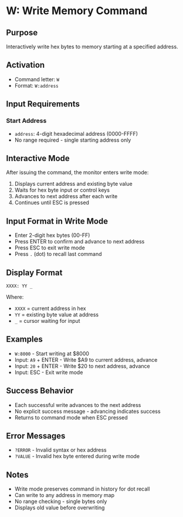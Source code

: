 # W: Write Memory Command

## Purpose
Interactively write hex bytes to memory starting at a specified address.

## Activation
- Command letter: `W`
- Format: `W:address`

## Input Requirements

### Start Address
- `address`: 4-digit hexadecimal address (0000-FFFF)
- No range required - single starting address only

## Interactive Mode
After issuing the command, the monitor enters write mode:
1. Displays current address and existing byte value
2. Waits for hex byte input or control keys
3. Advances to next address after each write
4. Continues until ESC is pressed

## Input Format in Write Mode
- Enter 2-digit hex bytes (00-FF)
- Press ENTER to confirm and advance to next address
- Press ESC to exit write mode
- Press `.` (dot) to recall last command

## Display Format
```
XXXX: YY _
```
Where:
- `XXXX` = current address in hex
- `YY` = existing byte value at address
- `_` = cursor waiting for input

## Examples
- `W:8000` - Start writing at $8000
- Input: `A9` + ENTER - Write $A9 to current address, advance
- Input: `20` + ENTER - Write $20 to next address, advance
- Input: ESC - Exit write mode

## Success Behavior
- Each successful write advances to the next address
- No explicit success message - advancing indicates success
- Returns to command mode when ESC pressed

## Error Messages
- `?ERROR` - Invalid syntax or hex address
- `?VALUE` - Invalid hex byte entered during write mode

## Notes
- Write mode preserves command in history for dot recall
- Can write to any address in memory map
- No range checking - single bytes only
- Displays old value before overwriting